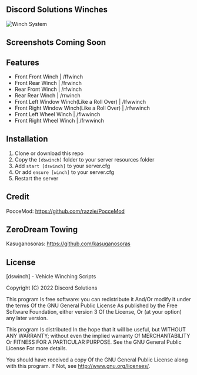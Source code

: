 ## Discord Solutions Winches
![Winch System](https://user-images.githubusercontent.com/112611821/198178129-5797a8d9-a29e-4e5c-833d-3cf231b123f2.png)



## Screenshots Coming Soon

## Features
- Front Front Winch | /ffwinch
- Front Rear Winch | /frwinch
- Rear Front Winch | /rfwinch
- Rear Rear Winch | /rrwinch
- Front Left Window Winch(Like a Roll Over) | /lfwwinch
- Front Right Window Winch(Like a Roll Over) | /rfwwinch
- Front Left Wheel Winch | /flwwinch
- Front Right Wheel Winch | /frwwinch

## Installation
1. Clone or download this repo
2. Copy the `[dswinch]` folder to your server resources folder
3. Add `start [dswinch]` to your server.cfg
4. Or add `ensure [winch]` to your server.cfg
5. Restart the server


## Credit
PocceMod: https://github.com/razzie/PocceMod
## ZeroDream Towing
Kasuganosoras: https://github.com/kasuganosoras

## License
[dswinch] - Vehicle Winching Scripts

Copyright (C) 2022 Discord Solutions

This program Is free software: you can redistribute it And/Or modify it under the terms Of the GNU General Public License As published by the Free Software Foundation, either version 3 Of the License, Or (at your option) any later version.

This program Is distributed In the hope that it will be useful, but WITHOUT ANY WARRANTY; without even the implied warranty Of MERCHANTABILITY Or FITNESS FOR A PARTICULAR PURPOSE. See the GNU General Public License For more details.

You should have received a copy Of the GNU General Public License along with this program. If Not, see http://www.gnu.org/licenses/.
